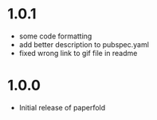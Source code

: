 # 1.0.1
- some code formatting
- add better description to pubspec.yaml
- fixed wrong link to gif file in readme
# 1.0.0
 * Initial release of paperfold
